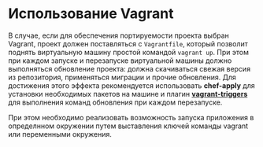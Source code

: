 # Использование Vagrant

В случае, если для обеспечения портируемости проекта выбран Vagrant, проект
должен поставляться c `Vagrantfile`, который позволит поднять виртуальную машину
простой командой `vagrant up`. При этом при каждом запуске и перезапуске
виртуальной машины должно выполняться обновление проекта: должна скачиваться
свежая версия из репозитория, применяться миграции и прочие обновления. Для
достижения этого эффекта рекомендуется использовать **chef-apply** для установки
необходимых пакетов на машине и плагин
**[vagrant-triggers](https://github.com/emyl/vagrant-triggers)** для выполнения
команд обновления при каждом перезапуске.

При этом необходимо реализовать возможность запуска приложения в определнном
окружении путем выставления ключей команды vagrant или переменными окружения.
